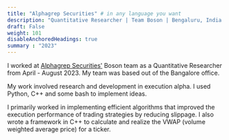 ```yaml
---
title: "Alphagrep Securities" # in any language you want
description: "Quantitative Researcher | Team Boson | Bengaluru, India | Apr - Aug 2023"
draft: False
weight: 101
disableAnchoredHeadings: true
summary : "2023"
---
```


I worked at [Alphagrep Securities'](https://www.alpha-grep.com) Boson team as a Quantitative Researcher from April - August 2023. My team was based out of the Bangalore office.

My work involved research and development in execution alpha. I used Python, C++ and some bash to implement ideas.

I primarily worked in implementing efficient algorithms that improved the execution performance of trading strategies by reducing slippage. I also wrote a framework in C++ to calculate and realize the VWAP (volume weighted average price) for a ticker.